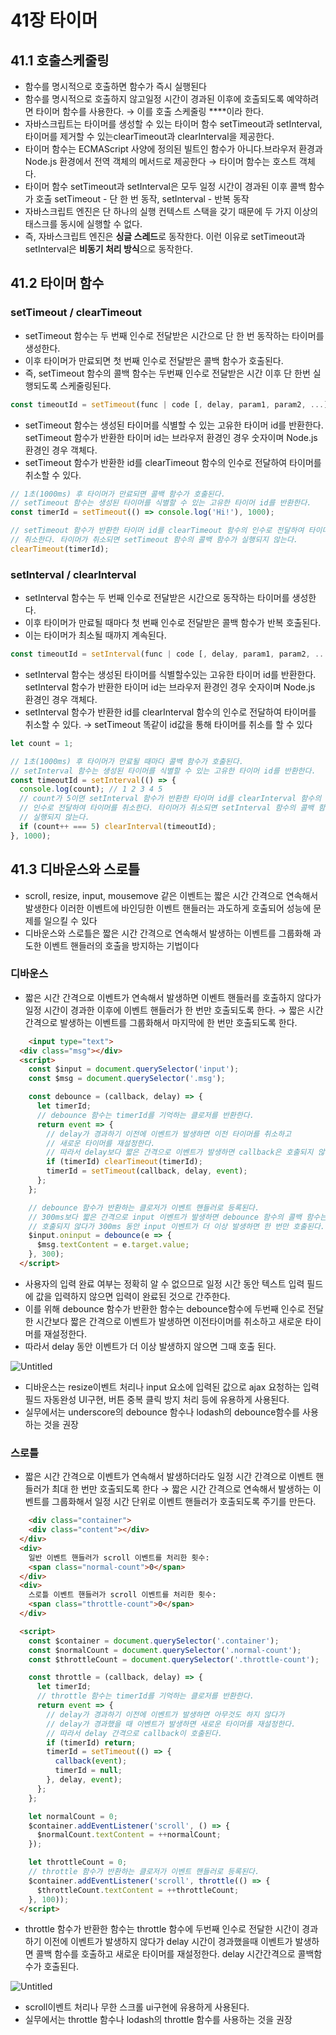 # 41장 타이머

## 41.1 호출스케줄링

- 함수를 명시적으로 호출하면 함수가 즉시 실행된다
- 함수를 명시적으로 호출하지 않고일정 시간이 경과된 이후에 호출되도록 예약하려면 타이머 함수를 사용한다. → 이를 호출 스케줄링 ****이라 한다.
- 자바스크립트는 타이머를 생성할 수 있는 타이머 함수 setTimeout과 setInterval,
타이머를 제거할 수 있는clearTimeout과 clearInterval을 제공한다.
- 타이머 함수는 ECMAScript 사양에 정의된 빌트인 함수가 아니다.브라우저 환경과 Node.js 환경에서 전역 객체의 메서드로 제공한다 → 타이머 함수는 호스트 객체다.
- 타이머 함수 setTimeout과 setInterval은 모두 일정 시간이 경과된 이후 콜백 함수가 호출
setTimeout - 단 한 번 동작, setInterval - 반복 동작
- 자바스크립트 엔진은 단 하나의 실행 컨텍스트 스택을 갖기 때문에 두 가지 이상의 태스크를 동시에 실행할 수 없다.
- 즉, 자바스크립트 엔진은 **싱글 스레드**로 동작한다.
이런 이유로 setTimeout과 setInterval은 **비동기 처리 방식**으로 동작한다.

## 41.2 타이머 함수

### setTimeout / clearTimeout

- setTimeout 함수는 두 번째 인수로 전달받은 시간으로 단 한 번 동작하는 타이머를 생성한다.
- 이후 타이머가 만료되면 첫 번째 인수로 전달받은 콜백 함수가 호출된다.
- 즉, setTimeout 함수의 콜백 함수는 두번째 인수로 전달받은 시간 이후 단 한번 실행되도록 스케줄링된다.

```jsx
const timeoutId = setTimeout(func | code [, delay, param1, param2, ...]);
```

- setTimeout 함수는 생성된 타이머를 식별할 수 있는 고유한 타이머 id를 반환한다. setTimeout 함수가 반환한 타이머 id는 브라우저 환경인 경우 숫자이며 Node.js 환경인 경우 객체다.
- setTimeout 함수가 반환한 id를 clearTimeout 함수의 인수로 전달하여 타이머를 취소할 수 있다.

```jsx
// 1초(1000ms) 후 타이머가 만료되면 콜백 함수가 호출된다.
// setTimeout 함수는 생성된 타이머를 식별할 수 있는 고유한 타이머 id를 반환한다.
const timerId = setTimeout(() => console.log('Hi!'), 1000);

// setTimeout 함수가 반환한 타이머 id를 clearTimeout 함수의 인수로 전달하여 타이머를
// 취소한다. 타이머가 취소되면 setTimeout 함수의 콜백 함수가 실행되지 않는다.
clearTimeout(timerId);
```

### setInterval / clearInterval

- setInterval 함수는 두 번째 인수로 전달받은 시간으로 동작하는 타이머를 생성한다.
- 이후 타이머가 만료될 때마다 첫 번째 인수로 전달받은 콜백 함수가 반복 호출된다.
- 이는 타이머가 최소될 때까지 계속된다.

```jsx
const timeoutId = setInterval(func | code [, delay, param1, param2, ...]); // 형식
```

- setInterval 함수는 생성된 타이머를 식별할수있는 고유한 타이머 id를 반환한다. setInterval 함수가 반환한 타이머 id는 브라우저 환경인 경우 숫자이며 Node.js 환경인 경우 객체다.
- setInterval 함수가 반환한 id를 clearInterval 함수의 인수로 전달하여 타이머를 취소할 수 있다.
→ setTimeout 똑같이 id값을 통해 타이머를 취소를 할 수 있다

```jsx
let count = 1;

// 1초(1000ms) 후 타이머가 만료될 때마다 콜백 함수가 호출된다.
// setInterval 함수는 생성된 타이머를 식별할 수 있는 고유한 타이머 id를 반환한다.
const timeoutId = setInterval(() => {
  console.log(count); // 1 2 3 4 5
  // count가 5이면 setInterval 함수가 반환한 타이머 id를 clearInterval 함수의
  // 인수로 전달하여 타이머를 취소한다. 타이머가 취소되면 setInterval 함수의 콜백 함수가
  // 실행되지 않는다.
  if (count++ === 5) clearInterval(timeoutId);
}, 1000);
```

## 41.3 디바운스와 스로틀

- scroll, resize, input, mousemove 같은 이벤트는 짧은 시간 간격으로 연속해서 발생한다
이러한 이벤트에 바인딩한 이벤트 핸들러는 과도하게 호출되어 성능에 문제를 일으킬 수 있다
- 디바운스와 스로틀은 짧은 시간 간격으로 연속해서 발생하는 이벤트를 그룹화해 과도한 이벤트 핸들러의 호출을 방지하는 기법이다

### 디바운스

- 짧은 시간 간격으로 이벤트가 연속해서 발생하면 이벤트 핸들러를 호출하지 않다가 일정 시간이 경과한 이후에 이벤트 핸들러가 한 번만 호출되도록 한다.
→ 짧은 시간 간격으로 발생하는 이벤트를 그룹화해서 마지막에 한 번만 호출되도록 한다.

```html
	<input type="text">
  <div class="msg"></div>
  <script>
    const $input = document.querySelector('input');
    const $msg = document.querySelector('.msg');

    const debounce = (callback, delay) => {
      let timerId;
      // debounce 함수는 timerId를 기억하는 클로저를 반환한다.
      return event => {
        // delay가 경과하기 이전에 이벤트가 발생하면 이전 타이머를 취소하고
        // 새로운 타이머를 재설정한다.
        // 따라서 delay보다 짧은 간격으로 이벤트가 발생하면 callback은 호출되지 않는다.
        if (timerId) clearTimeout(timerId);
        timerId = setTimeout(callback, delay, event);
      };
    };

    // debounce 함수가 반환하는 클로저가 이벤트 핸들러로 등록된다.
    // 300ms보다 짧은 간격으로 input 이벤트가 발생하면 debounce 함수의 콜백 함수는
    // 호출되지 않다가 300ms 동안 input 이벤트가 더 이상 발생하면 한 번만 호출된다.
    $input.oninput = debounce(e => {
      $msg.textContent = e.target.value;
    }, 300);
  </script>
```

- 사용자의 입력 완료 여부는 정확히 알 수 없으므로 일정 시간 동안 텍스트 입력 필드에 값을 입력하지 않으면 입력이 완료된 것으로 간주한다.
- 이를 위해 debounce 함수가 반환한 함수는 debounce함수에 두번째 인수로 전달한 시간보다 짧은 간격으로 이벤트가 발생하면 이전타이머를 취소하고 새로운 타이머를 재설정한다.
- 따라서 delay 동안 이벤트가 더 이상 발생하지 않으면 그때 호출 된다.

![Untitled](https://s3-us-west-2.amazonaws.com/secure.notion-static.com/fc5b75db-fec8-4001-8b55-45e12393e03c/Untitled.png)

- 디바운스는 resize이벤트 처리나 input 요소에 입력된 값으로 ajax 요청하는 입력필드 자동완성 UI구현, 버튼 중복 클릭 방지 처리 등에 유용하게 사용된다.
- 실무에서는 underscore의 debounce 함수나 lodash의 debounce함수를 사용하는 것을 권장

### 스로틀

- 짧은 시간 간격으로 이벤트가 연속해서 발생하더라도 일정 시간 간격으로 이벤트 핸들러가 최대 한 번만 호출되도록 한다
→ 짧은 시간 간격으로 연속해서 발생하는 이벤트를 그룹화해서 일정 시간 단위로 이벤트 핸들러가 호출되도록 주기를 만든다.

```html
	<div class="container">
    <div class="content"></div>
  </div>
  <div>
    일반 이벤트 핸들러가 scroll 이벤트를 처리한 횟수:
    <span class="normal-count">0</span>
  </div>
  <div>
    스로틀 이벤트 핸들러가 scroll 이벤트를 처리한 횟수:
    <span class="throttle-count">0</span>
  </div>

  <script>
    const $container = document.querySelector('.container');
    const $normalCount = document.querySelector('.normal-count');
    const $throttleCount = document.querySelector('.throttle-count');

    const throttle = (callback, delay) => {
      let timerId;
      // throttle 함수는 timerId를 기억하는 클로저를 반환한다.
      return event => {
        // delay가 경과하기 이전에 이벤트가 발생하면 아무것도 하지 않다가
        // delay가 경과했을 때 이벤트가 발생하면 새로운 타이머를 재설정한다.
        // 따라서 delay 간격으로 callback이 호출된다.
        if (timerId) return;
        timerId = setTimeout(() => {
          callback(event);
          timerId = null;
        }, delay, event);
      };
    };

    let normalCount = 0;
    $container.addEventListener('scroll', () => {
      $normalCount.textContent = ++normalCount;
    });

    let throttleCount = 0;
    // throttle 함수가 반환하는 클로저가 이벤트 핸들러로 등록된다.
    $container.addEventListener('scroll', throttle(() => {
      $throttleCount.textContent = ++throttleCount;
    }, 100));
  </script>
```

- throttle 함수가 반환한 함수는 throttle 함수에 두번째 인수로 전달한 시간이 경과하기 이전에 이벤트가 발생하지 않다가 delay 시간이 경과했을때 이벤트가 발생하면 콜백 함수를 호출하고 새로운 타이머를 재설정한다. delay 시간간격으로 콜백함수가 호출된다.

![Untitled](https://s3-us-west-2.amazonaws.com/secure.notion-static.com/2d3d7fb6-f6a2-4de6-a3c1-b2367fb403aa/Untitled.png)

- scroll이벤트 처리나 무한 스크롤 ui구현에 유용하게 사용된다.
- 실무에서는 throttle 함수나 lodash의 throttle 함수를 사용하는 것을 권장